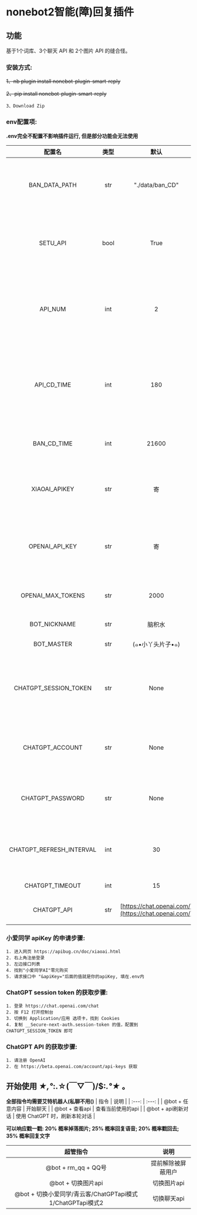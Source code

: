# nonebot2智能(障)回复插件

## 功能

基于1个词库、3个聊天 API 和 2个图片 API 的缝合怪。

### 安装方式:

~~1、nb plugin install nonebot-plugin-smart-reply~~
    
~~2、pip install nonebot-plugin-smart-reply~~
    
    3、Download Zip
 
### env配置项:

**.env完全不配置不影响插件运行, 但是部分功能会无法使用**

| 配置名 | 类型 | 默认 | 说明 |
| :---: | :---: | :---: | :---: |
| BAN_DATA_PATH | str | "./data/ban_CD" | 存放被屏蔽用户 CD 时间，删掉可提前解除屏蔽 |
| SETU_API | bool | True | 戳一戳图片默认使用的api, True 为 MirlKoi; False 为 Pixiv |
| API_NUM | int | 2 | 聊天默认使用的api, 1 为 小爱同学; 2 为 青云客; 3 为 ChatGPT |
| API_CD_TIME | int | 180 | 使用 ChatGPT 模式 1 时的对话冷却时间(秒)(防止造成频繁请求造成超时) |
| BAN_CD_TIME | int | 21600 | 当有人骂了 bot 时的屏蔽时间(秒) |
| XIAOAI_APIKEY | str | 寄 | 小爱同学的 ApiKey (申请方式看下文) |
| OPENAI_API_KEY | str | 寄 | 模式2 OpenAI 的 Apikey (申请方式看下文) |
| OPENAI_MAX_TOKENS | str | 2000 | 模式 2 时返回的最大文本字数 |
| BOT_NICKNAME | str | 脑积水 | bot 的昵称 |
| BOT_MASTER | str | (๑•小丫头片子•๑) | bot 主人的昵称 |
| CHATGPT_SESSION_TOKEN | str | None | ChatGPT 的 session token (获取看下文)(如配置则优先使用) |
| CHATGPT_ACCOUNT | str | None | ChatGPT 的登录邮箱(不配置则使用 session token) |
| CHATGPT_PASSWORD | str | None | ChatGPT 的登录密码(不配置则使用 session token) |
| CHATGPT_REFRESH_INTERVAL	 | int | 30 | ChatGPT 的 session token 自动刷新时间(秒) |
| CHATGPT_TIMEOUT | int | 15 | 请求超时的时间 |
| CHATGPT_API | str | [https://chat.openai.com/](https://chat.openai.com/) | API 地址，可配置反代 |

### 小爱同学 apiKey 的申请步骤:

    1. 进入网页 https://apibug.cn/doc/xiaoai.html
    2. 右上角注册登录
    3. 左边接口列表
    4. 找到"小爱同学AI"零元购买
    5. 请求接口中 "&apiKey="后面的值就是你的apiKey, 填在.env内
       
### ChatGPT session token 的获取步骤:

    1. 登录 https://chat.openai.com/chat
    2. 按 F12 打开控制台
    3. 切换到 Application/应用 选项卡，找到 Cookies
    4. 复制 __Secure-next-auth.session-token 的值，配置到 CHATGPT_SESSION_TOKEN 即可

### ChatGPT API 的获取步骤:

    1. 请注册 OpenAI
    2. 在 https://beta.openai.com/account/api-keys 获取

## 开始使用 *★,°*:.☆(￣▽￣)/$:*.°★* 。

**全部指令均需要艾特机器人(私聊不用()**
| 指令 | 说明 |
| :---: | :---: |
| @bot + 任意内容 | 开始聊天 |
| @bot + 查看api | 查看当前使用的api |
| @bot + api刷新对话 | 使用 ChatGPT 时，刷新本轮对话 |

**可以响应戳一戳: 20% 概率掉落图片; 25% 概率回复语音; 20% 概率戳回去; 35% 概率回复文字**

| 超管指令 | 说明 |
| :---: | :---: |
| @bot + rm_qq + QQ号 | 提前解除被屏蔽用户 |
| @bot + 切换图片api | 切换图片api |
| @bot + 切换小爱同学/青云客/ChatGPTapi模式1/ChatGPTapi模式2 | 切换聊天api |
